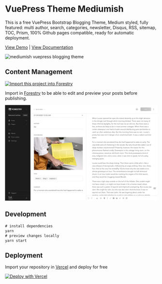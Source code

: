 
# VuePress Theme Mediumish

This is a free VuePress Bootstrap Blogging Theme, Medium styled, fully featured: multi author, search, categories, newsletter, Disqus, RSS, sitemap, TOC, Prism, 100% Github pages compatible, ready for automatic deployment.

[View Demo](https://wowthemesnet.github.io/vuepress-theme-mediumish/) | [View Documentation](https://bootstrapstarter.com/bootstrap-templates/vuepress-theme-mediumish/)

![mediumish vuepress blogging theme](https://wowthemesnet.github.io/vuepress-theme-mediumish/assets/img/screenshot.jpg)

## Content Management

<a href="https://app.forestry.io/quick-start?repo=dirtyf/mediumish-vuepress-blog-theme&engine=vuepress">
    <img alt="Import this project into Forestry" src="https://assets.forestry.io/import-to-forestryK.svg" />
</a>

Import in [Forestry](https://forestry.io) to be able to edit and preview your posts before publishing.

![Edit in Forestry CMS](docs/.vuepress/public/assets/img/forestry-cms-mediumsih.jpg)

## Development

```
# install dependencies
yarn 
# preview changes locally
yarn start
```

## Deployment

Import your repository in [Vercel](http://vercel.com) and deploy for free

[![Deploy with Vercel](https://vercel.com/button)](https://vercel.com/import/git)



